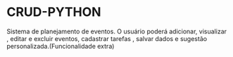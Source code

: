 # CRUD-PYTHON
Sistema de planejamento de eventos. O usuário poderá adicionar, visualizar , editar e excluir  eventos, cadastrar tarefas , salvar dados e sugestão personalizada.(Funcionalidade extra)
